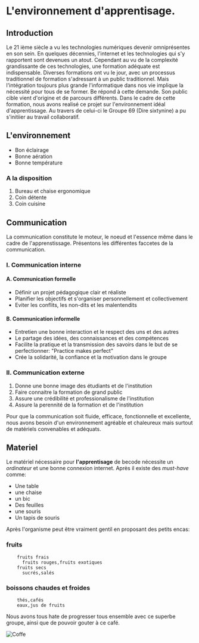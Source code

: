 
# L'environnement d'apprentisage.

## Introduction

  Le 21 ième siècle a vu les technologies numériques devenir omniprésentes en son sein. En quelques décennies, l'internet et les technologies qui s'y rapportent sont devenues un atout. Cependant au vu de la complexité grandissante de ces technologies, une formation adéquate est indispensable. Diverses formations ont vu le jour, avec un processus traditionnel de formation s'adressant à un public traditionnel. Mais l'intégration toujours plus grande l'informatique dans nos vie implique la nécessité pour tous de se former. Be</code> répond à cette demande. Son public cible vient d'origine et de parcours différents. Dans le cadre de cette formation, nous avons realisé ce projet sur l'environnement idéal d'apprentissage. Au travers de celui-ci le Groupe 69 (Dire sixtynine) a pu s'initiier au travail collaboratif.

## L'environnement

   * Bon éclairage
   * Bonne aération
   * Bonne température
   
### A la disposition

   1. Bureau et chaise ergonomique
   2. Coin détente
   3. Coin cuisine

## Communication
  
  La communication constitute le moteur, le noeud et l'essence même dans le cadre de l'apprenstissage. Présentons les différentes faccetes de la communication.
  
  ### I. Communication interne
  
  #### A. Communication formelle
  
  * Définir un projet pédagogique clair et réaliste
  * Planifier les objectifs et s'organiser personnellement et collectivement
  * Eviter les conflits, les non-dits et les malentendits
  
  #### B. Communication informelle
  
  * Entretien une bonne interaction et le respect des uns et des autres
  * Le partage des idées, des connaissances et des compétences
  * Facilite la pratique et la transmission des savoirs dans le but de se perfectionner: "Practice makes perfect"
  * Crée la solidarité, la confiance et la motivation dans le groupe
  
  ### II. Communication externe
  
  1. Donne une bonne image des étudiants et de l'institution
  2. Faire connaitre la formation de grand public
  3. Assure une crédibilité et professionalisme de l'institution
  4. Assure la perennité de la formation et de l'institution
  
  Pour que la communication soit fluide, efficace, fonctionnelle et excellente, nous avons besoin d'un environnement agréable et chaleureux mais surtout de matériels convenables et adéquats.

## Materiel

  Le matériel nécessaire pour **l'apprentisage** de becode nécessite un *ordinateur* et une bonne connexion internet.
Après il existe des *must-have* comme:

  * Une table
  * une chaise
  * un bic
  * Des feuilles
  * une souris
  * Un tapis de souris
  
Après l'organisme peut être vraiment gentil en proposant des petits encas:

   ### fruits
        fruits frais
          fruits rouges,fruits exotiques
        fruits secs
          sucrés,salés
        
   ### boissons chaudes et froides
        thés,cafés
        eaux,jus de fruits

Nous avons tous hate de progresser tous ensemble avec ce superbe groupe, ainsi que de pouvoir gouter à ce café.

![Coffe](https://media.giphy.com/media/CqtG4f5UF9G5q/giphy.gif)
